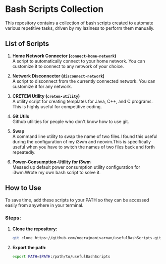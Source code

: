 # Bash Scripts Collection

This repository contains a collection of bash scripts created to automate various repetitive tasks, driven by my laziness to perform them manually. 

## List of Scripts

1. **Home Network Connector (`connect-home-network`)**  
   A script to automatically connect to your home network. You can customize it to connect to any network of your choice.

2. **Network Disconnector (`disconnect-network`)**  
   A script to disconnect from the currently connected network. You can customize it for any network.

3. **CRETEM Utility (`cretem-utility`)**  
   A utility script for creating templates for Java, C++, and C programs. This is highly useful for competitive coding.

4. **Git Utils**  
   Github utilities for people who don't know how to use git.
  

5. **Swap**  
   A command line utility to swap the name of two files.I found this useful during the configuration of my i3wm and neovim.This is specifically useful when you have to switch the names of two files back and forth repeatedly. 

5. **Power-Consumption-Utility for i3wm**  
Messed up default power consumption utility configuration for i3wm.Wrote my own bash script to solve it.

## How to Use

To save time, add these scripts to your PATH so they can be accessed easily from anywhere in your terminal.

### Steps:
1. **Clone the repository:**
   ```bash
   git clone https://github.com/neerajmanivarnan/usefulBashScripts.git
   ```

1. **Export the path:**
   ```bash
   export PATH=$PATH:/path/to/usefulBashScripts
   ```




